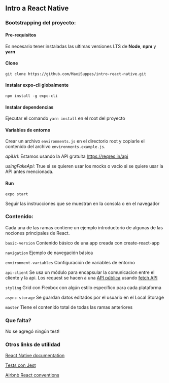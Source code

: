 ## Intro a React Native

### Bootstrapping del proyecto:
#### Pre-requisitos
Es necesario tener instaladas las ultimas versiones LTS de **Node**, **npm** y **yarn**

#### Clone
```git clone https://github.com/MaxiSuppes/intro-react-native.git```

#### Instalar expo-cli globalmente
```npm install -g expo-cli```

#### Instalar dependencias
Ejecutar el comando ```yarn install``` en el root del proyecto

#### Variables de entorno
Crear un archivo ```environments.js``` en el directorio root y copiarle el contenido del archivo ```environments.example.js```.

*apiUrl*: Estamos usando la API gratuita https://reqres.in/api

*usingFakeApi*: True si se quieren usar los mocks o vacío si se quiere usar la API antes mencionada.  

#### Run
```expo start```

Seguir las instrucciones que se muestran en la consola o en el navegador

### Contenido:
Cada una de las ramas contiene un ejemplo introductorio de algunas de las nociones principales de React.

```basic-version``` Contenido básico de una app creada con create-react-app

```navigation``` Ejemplo de navegación básica

```environment-variables``` Configuración de variables de entorno

```api-client``` Se usa un módulo para encapsular la comunicacion entre el cliente y la api. Los request se hacen a 
una [API pública]( https://reqres.in) usando [fetch API](https://developer.mozilla.org/es/docs/Web/API/Fetch_API/Utilizando_Fetch)

```styling``` Grid con Flexbox con algún estilo específico para cada plataforma

```async-storage``` Se guardan datos editados por el usuario en el Local Storage 

```master``` Tiene el contenido total de todas las ramas anteriores 

### Que falta?
No se agregó ningún test!

### Otros links de utilidad

[React Native documentation](https://reactnative.dev/)

[Tests con Jest](https://jestjs.io/)

[Airbnb React conventions](https://github.com/airbnb/javascript/tree/master/react)
